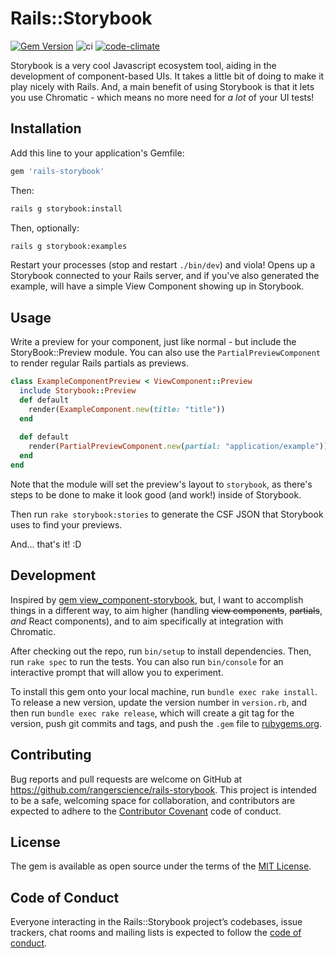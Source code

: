 # Rails::Storybook

[![Gem Version](https://badge.fury.io/rb/rails-storybook.svg)](https://badge.fury.io/rb/rails-storybook)
![ci](https://github.com/rangerscience/rails-storybook/actions/workflows/ci.yml/badge.svg)
[![code-climate](https://codeclimate.com/github/rangerscience/rails-storybook.svg)](https://codeclimate.com/github/rangerscience/rails-storybook)

Storybook is a very cool Javascript ecosystem tool, aiding in the development of component-based UIs. It takes a little bit of doing to make it play nicely with Rails. And, a main benefit of using Storybook is that it lets you use Chromatic - which means no more need for *a lot* of your UI tests!

## Installation

Add this line to your application's Gemfile:

```ruby
gem 'rails-storybook'
```

Then:
```bash
rails g storybook:install
```

Then, optionally:
```bash
rails g storybook:examples
```

Restart your processes (stop and restart `./bin/dev`) and viola! Opens up a Storybook connected to your Rails server, and if you've also generated the example, will have a simple View Component showing up in Storybook.

## Usage

Write a preview for your component, just like normal - but include the StoryBook::Preview module. You can also use the `PartialPreviewComponent` to render regular Rails partials as previews.
```ruby
class ExampleComponentPreview < ViewComponent::Preview
  include Storybook::Preview
  def default
    render(ExampleComponent.new(title: "title"))
  end
  
  def default
    render(PartialPreviewComponent.new(partial: "application/example"))
  end
end
```
Note that the module will set the preview's layout to `storybook`, as there's steps to be done to make it look good (and work!) inside of Storybook.

Then run `rake storybook:stories` to generate the CSF JSON that Storybook uses to find your previews.

And... that's it! :D  


## Development

Inspired by [gem view_component-storybook](https://github.com/jonspalmer/view_component-storybook), but, I want to accomplish things in a different way, to aim higher (handling ~~view components~~, ~~partials~~, *and* React components), and to aim specifically at integration with Chromatic.

After checking out the repo, run `bin/setup` to install dependencies. Then, run `rake spec` to run the tests. You can also run `bin/console` for an interactive prompt that will allow you to experiment.

To install this gem onto your local machine, run `bundle exec rake install`. To release a new version, update the version number in `version.rb`, and then run `bundle exec rake release`, which will create a git tag for the version, push git commits and tags, and push the `.gem` file to [rubygems.org](https://rubygems.org).

## Contributing

Bug reports and pull requests are welcome on GitHub at https://github.com/rangerscience/rails-storybook. This project is intended to be a safe, welcoming space for collaboration, and contributors are expected to adhere to the [Contributor Covenant](http://contributor-covenant.org) code of conduct.

## License

The gem is available as open source under the terms of the [MIT License](https://opensource.org/licenses/MIT).

## Code of Conduct

Everyone interacting in the Rails::Storybook project’s codebases, issue trackers, chat rooms and mailing lists is expected to follow the [code of conduct](https://github.com/rangerscience/rails-storybook/blob/master/CODE_OF_CONDUCT.md).
